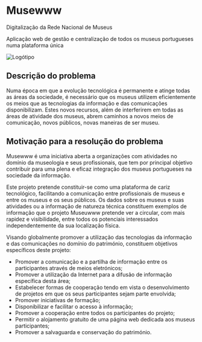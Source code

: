 # Musewww

Digitalização da Rede Nacional de Museus

Aplicação web de gestão e centralização de todos os museus portugueses numa plataforma única

![Logótipo](https://stuff.diogopsgomes.pt/musewww-logo@300.svg)

## Descrição do problema

Numa época em que a evolução tecnológica é permanente e atinge todas as áreas da sociedade, é necessário que os museus utilizem eficientemente os meios que as tecnologias da informação e das comunicações disponibilizam. Estes novos recursos, além de interferirem em todas as áreas de atividade dos museus, abrem caminhos a novos meios de comunicação, novos públicos, novas maneiras de ser museu.

## Motivação para a resolução do problema

Musewww é uma iniciativa aberta a organizações com atividades no domínio da museologia e seus profissionais, que tem por principal objetivo contribuir para uma plena e eficaz integração dos museus portugueses na sociedade da informação.

Este projeto pretende constituir-se como uma plataforma de cariz tecnológico, facilitando a comunicação entre profissionais de museus e entre os museus e os seus públicos. Os dados sobre os museus e suas atividades ou a informação de natureza técnica constituem exemplos de informação que o projeto Museuwww pretende ver a circular, com mais rapidez e visibilidade, entre todos os potenciais interessados independentemente da sua localização física.

Visando globalmente promover a utilização das tecnologias da informação e das comunicações no domínio do património, constituem objetivos específicos deste projeto:

-   Promover a comunicação e a partilha de informação entre os participantes através de meios eletrónicos;
-   Promover a utilização da Internet para a difusão de informação específica desta área;
-   Estabelecer formas de cooperação tendo em vista o desenvolvimento de projetos em que os seus participantes sejam parte envolvida;
-   Promover iniciativas de formação;
-   Disponibilizar e facilitar o acesso à informação;
-   Promover a cooperação entre todos os participantes do projeto;
-   Permitir o alojamento gratuito de uma página web dedicada aos museus participantes;
-   Promover a salvaguarda e conservação do património.
